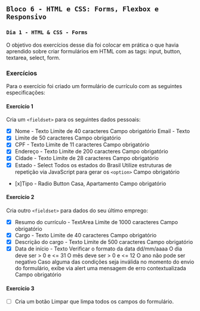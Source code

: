 ## `Bloco 6 - HTML e CSS: Forms, Flexbox e Responsivo`

### `Dia 1 - HTML & CSS - Forms`

O objetivo dos exercícios desse dia foi colocar em prática o que havia aprendido sobre criar formulários em HTML com as tags: input, button, textarea, select, form.

### Exercícios

Para o exercício foi criado um formulário de currículo com as seguintes especificações:

#### Exercício 1

Cria um `<fieldset>` para os seguintes dados pessoais:

- [x] Nome - Texto
        Limite de 40 caracteres
        Campo obrigatório
        Email - Texto
- [x] Limite de 50 caracteres
        Campo obrigatório
- [x] CPF - Texto
Limite de 11 caracteres
        Campo obrigatório
- [x] Endereço - Texto
Limite de 200 caracteres
        Campo obrigatório
- [x] Cidade - Texto
        Limite de 28 caracteres
        Campo obrigatório
- [x] Estado - Select
        Todos os estados do Brasil
        Utilize estruturas de repetição via JavaScript para gerar os `<option>`
        Campo obrigatório
- [x]Tipo - Radio Button
        Casa, Apartamento
        Campo obrigatório

#### Exercício 2

Cria outro `<fieldset>` para dados do seu último emprego:

- [x] Resumo do currículo - TextArea
        Limite de 1000 caracteres
        Campo obrigatório
- [x] Cargo - Texto
        Limite de 40 caracteres
        Campo obrigatório
- [x] Descrição do cargo - Texto
        Limite de 500 caracteres
        Campo obrigatório
- [x] Data de início - Texto
        Verificar o formato da data dd/mm/aaaa
        O dia deve ser > 0 e <= 31
        O mês deve ser > 0 e <= 12
        O ano não pode ser negativo
        Caso alguma das condições seja inválida no momento do envio do formulário, exibe via alert uma mensagem de erro contextualizada
        Campo obrigatório

#### Exercício 3

- [ ] Cria um botão Limpar que limpa todos os campos do formulário.
